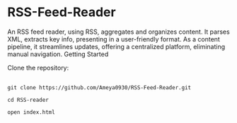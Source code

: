 # RSS-Feed-Reader
 An RSS feed reader, using RSS, aggregates and organizes content. It parses XML, extracts key info, presenting in a user-friendly format. As a content pipeline, it streamlines updates, offering a centralized platform, eliminating manual navigation.
Getting Started

Clone the repository:
<pre>
    <code class="bash">
git clone https://github.com/Ameya0930/RSS-Feed-Reader.git
     
cd RSS-reader
     
open index.html
    </code>
  </pre>
